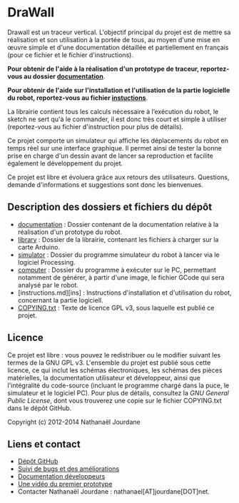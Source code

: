 DraWall
=======

Drawall est un traceur vertical. L'objectif principal du projet est de mettre sa réalisation et son utilisation à la portée de tous, au moyen d'une mise en œuvre simple et d'une documentation détaillée et partiellement en français (pour ce fichier et le fichier d'instructions).

**Pour obtenir de l'aide à la réalisation d'un prototype de traceur, reportez-vous au dossier [documentation][doc]**.

**Pour obtenir de l'aide sur l'installation et l'utilisation de la partie logicielle du robot, reportez-vous au fichier [instuctions](https://github.com/roipoussiere/Drawall/blob/master/instructions.md)**.

La librairie contient tous les calculs nécessaire à l’exécution du robot, le sketch ne sert qu'à le commander, il est donc très court et simple à utiliser (reportez-vous au fichier d'instruction pour plus de détails).

Ce projet comporte un simulateur qui affiche les déplacements du robot en temps réel sur une interface graphique. Il permet ainsi de tester la bonne prise en charge d'un dessin avant de lancer sa reproduction et facilite également le développement du projet.

Ce projet est libre et évoluera grâce aux retours des utilisateurs. Questions, demande d'informations et suggestions sont donc les bienvenues.

Description des dossiers et fichiers du dépôt
---------------------------------------------

- [documentation][doc] : Dossier contenant de la documentation relative à la réalisation d'un prototype du robot.
- [library][lib] : Dossier de la librairie, contenant les fichiers à charger sur la carte Arduino.
- [simulator][sim] : Dossier du programme simulateur du robot à lancer via le logiciel Processing.
- [computer][com] : Dossier du programme à exécuter sur le PC, permettant notamment de générer, à partir d'une image, le fichier GCode qui sera analysé par le robot.
- [instructions.md][ins] : Instructions d'installation et d'utilisation du robot, concernant la partie logiciell.
- [COPYING.txt][cop] : Texte de licence GPL v3, sous laquelle est publié ce projet.

Licence
-------

Ce projet est libre : vous pouvez le redistribuer ou le modifier suivant les termes de la GNU GPL v3. L'ensemble du projet est publié sous cette licence, ce qui inclut les schémas électroniques, les schémas des pièces matérielles, la documentation utilisateur et développeur, ainsi que l'intégralité du code-source (incluant le programme chargé dans la puce, le simulateur et le logiciel PC). Pour plus de détails, consultez la *GNU General Public License*, dont vous trouverez une copie sur le fichier COPYING.txt dans le dépôt GitHub.

Copyright (c) 2012-2014 Nathanaël Jourdane

Liens et contact
----------------

- [Dépôt GitHub](https://github.com/roipoussiere/Drawall)
- [Suivi de bugs et des améliorations](https://github.com/roipoussiere/Drawall/issues)
- [Documentation développeurs](https://doc.drawbot.cc)
- [Une vidéo du premier prototype](http://www.youtube.com/watch?v=ewhZ9wcrR2s)
- Contacter Nathanaël Jourdane : nathanael[AT]jourdane[DOT]net.

[doc]: https://github.com/roipoussiere/Drawall/tree/master/documentation
[sim]: https://github.com/roipoussiere/Drawall/tree/master/simulator
[lib]: https://github.com/roipoussiere/Drawall/tree/master/library
[com]: https://github.com/roipoussiere/Drawall/tree/master/computer
[cop]: https://github.com/roipoussiere/Drawall/blob/master/COPYING.txt

